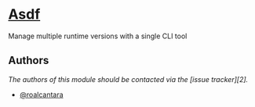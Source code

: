 # [Asdf](https://asdf-vm.com/#/)

Manage multiple runtime versions with a single CLI tool

## Authors

_The authors of this module should be contacted via the [issue tracker][2]._

- [@roalcantara](https://github.com/roalcantara)
